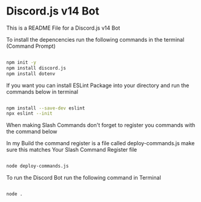 # Discord.js v14 Bot

This is a README File for a Discord.js v14 Bot

To install the depencencies run the following commands in the terminal (Command Prompt)

```sh

npm init -y
npm install discord.js
npm install dotenv

```

If you want you can install ESLint Package into your directory and run the commands below in terminal

```sh

npm install --save-dev eslint
npx eslint --init

```

When making Slash Commands don't forget to register you commands with the command below

In my Build the command register is a file called deploy-commands.js make sure this matches
Your Slash Command Register file

```sh

node deploy-commands.js

```

To run the Discord Bot run the following command in Terminal

```sh

node .

```
